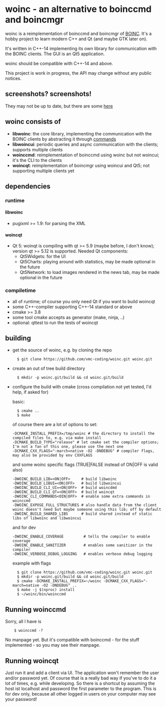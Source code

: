 # woinc - an alternative to boinccmd and boincmgr

woinc is a reimplementation of boinccmd and boincmgr of [BOINC](https://boinc.berkeley.edu/). It's a hobby project to learn modern C++ and Qt (and maybe GTK later on).

It's written in C++-14 implementing its own library for communication with the BOINC clients. The GUI is an Qt5 application.

woinc should be compatible with C++-14 and above.

This project is work in progress, the API may change without any public notices.

## screenshots? screenshots!

They may not be up to date, but there are some [here](http://83.169.22.26/tmp/woinc/)

## woinc consists of

- **libwoinc**: the core library, implementing the communication with the BOINC clients by abstracting it through [commands](https://en.wikipedia.org/wiki/Command_pattern)
- **libwoincui**: periodic queries and async communication with the clients; supports multiple clients
- **woinccmd**: reimplementation of boinccmd using woinc but not woincui; it's the CLI to the clients
- **woincqt**: reimplementation of boincmgr using woincui and Qt5; not supporting multiple clients yet

## dependencies

### runtime

#### libwoinc
- pugixml >= 1.9: for parsing the XML

#### woincqt
- Qt 5: woinqt is compiling with qt >= 5.9 (maybe before, I don't know); version qt >= 5.12 is supported. Needed Qt components:
    - Qt5Widgets: for the UI
    - Qt5Charts: playing around with statistics, may be made optional in the future
    - Qt5Network: to load images rendered in the news tab, may be made optional in the future

### compiletime

- all of runtime; of course you only need Qt if you want to build woincqt
- some C++-compiler supporting C++-14 standard or above
- cmake >= 3.8
- some tool cmake accepts as generator (make, ninja, ..)
- optional: qttest to run the tests of woincqt

## building
- get the source of woinc, e.g. by cloning the repo
    ```shell script
      $ git clone https://github.com/vmc-coding/woinc.git woinc.git
    ```
- create an out of tree build directory
    ```shell script
      $ mkdir -p woinc.git/build && cd woinc.git/build
    ```
- configure the build with cmake (cross compilation not yet tested, I'd help, if asked for)

    basic:
    ```shell script
      $ cmake ..
      $ make
    ```
    of course there are a lot of options to set:
    ```
    -DCMAKE_INSTALL_PREFIX=/tmp/woinc # the directory to install the compiled files to, e.g. via make install
    -DCMAKE_BUILD_TYPE="release" # let cmake set the compiler options; I'm not a fan of this one, please use the next one
    -DCMAKE_CXX_FLAGS="-march=native -O2 -DNDEBUG" # compiler flags, may also be provided by env CXXFLAGS
    ```
    and some woinc specific flags (TRUE|FALSE instead of ON|OFF is valid also)
    ```
    -DWOINC_BUILD_LIB=<ON|OFF>     # build libwoinc
    -DWOINC_BUILD_LIBUI=<ON|OFF>   # build libwoincui
    -DWOINC_BUILD_CLI_UI=<ON|OFF>  # build woincdmd
    -DWOINC_BUILD_CLI_QT=<ON|OFF>  # build woincqt
    -DWOINC_CLI_COMMANDS<OIN|OFF>  # enable some extra commands in woinccmd
    -DWOINC_EXPOSE_FULL_STRUCTURES # also handle data from the client woinc doesn't need but maybe someone using this lib; off by default
    -DWOINC_BUILD_SHARED_LIBS      # build shared instead of static libs of libwoinc and libwoincui
    ```
    and for dev
    ```
    -DWOINC_ENABLE_COVERAGE         # tells the compiler to enable coverage
    -DWOINC_ENABLE_SANITIZER        # enables some sanitizer in the compiler
    -DWOINC_VERBOSE_DEBUG_LOGGING   # enables verbose debug logging
    ```
    example with flags
    ```shell script
      $ git clone https://github.com/vmc-coding/woinc.git woinc.git
      $ mkdir -p woinc.git/build && cd woinc.git/build
      $ cmake -DCMAKE_INSTALL_PREFIX=~/woinc -DCMAKE_CXX_FLAGS="-march=native -O2 -DNDEBUG" ..
      $ make -j $(nproc) install
      $ ~/woinc/bin/woinccmd
    ```

## Running woinccmd
Sorry, all I have is
```shell script
    $ woinccmd -?
```
No manpage yet. But it's compatible with boinccmd - for the stuff implemented - so you may see their manpage.

## Running woincqt
Just run it and add a client via UI. The application won't remember the user and/or password yet.
Of course that is a really bad way if you've to do it a lot of times,
 e.g. while developing.
So there is a shortcut by assuming the host ist localhost
 and password the first parameter to the program.
This is for dev only, because all other logged in users on your computer may see your password!
